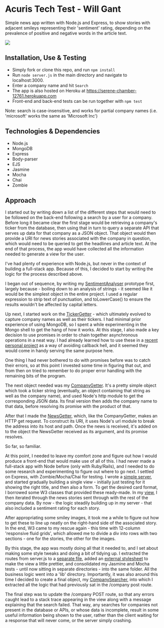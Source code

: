 Acuris Tech Test - Will Gant
=================

Simple news app written with Node.js and Express, to show stories with adjacent smileys representing their 'sentiment' rating, depending on the prevalence of positive and negative words in the article text.

<img src = "https://user-images.githubusercontent.com/20523607/30515002-ae62a25c-9b20-11e7-963d-a21fd8efd926.png">

Installation, Use & Testing
--------

* Simply fork or clone this repo, and run `npm install`
* Run `node server.js` in the main directory and navigate to localhost:3000.
* Enter a company name and hit `Search`
* The app is also hosted on Heroku at https://serene-chamber-12761.herokuapp.com
* Front-end and back-end tests can be run together with `npm test`

Note: search is case-insensitive, and works for partial company names (i.e. 'microsoft' works the same as 'Microsoft Inc')

Technologies & Dependencies
-------------

* Node.js
* MongoDB
* Express
* Body-parser
* EJS
* Jasmine
* Mocha
* Chai
* Zombie

Approach
----------

I started out by writing down a list of the different steps that would need to be followed on the back-end following a search by a user for a company. Before long it became clear the first stage would be retrieving a company's ticker from the database, then using that in turn to query a separate API that serves up data for that company as a JSON object. That object would then provide a URI for news stories associated with the company in question, which would need to be queried to get the headlines and article text. At the end of that process, the app would have collected all the information needed to generate a view for the user.

I've had plenty of experience with Node.js, but never in the context of building a full-stack app. Because of this, I decided to start by writing the logic for the process described above.

I began out of sequence, by writing my [SentimentAnalyser](https://github.com/bruxelles86/MM-test/blob/master/lib/SentimentAnalyser.js) prototype first, largely because - boiling down to an analysis of strings - it seemed like it would be the simplest object in the entire project. I used a regular expression to strip text of punctuation, and toLowerCase() to ensure the results wouldn't be affected by capital letters.

Up next, I started work on the [TickerGetter](https://github.com/bruxelles86/MM-test/blob/master/lib/TickerGetter.js) - which ultimately evolved to capture company names as well as their tickers. I had minimal prior experience of using MongoDB, so I spent a while experimenting in the Mongo shell to get the hang of how it works. At this stage, I also made a key decision to use promises in order to chain together asynchronous operations in a neat way. I had already learned how to use these in a [recent personal project](https://github.com/bruxelles86/project-vicentito) as a way of avoiding callback hell, and it seemed they would come in handy serving the same purpose here.

One thing I had never bothered to do with promises before was to catch their errors, so at this point I invested some time in figuring that out, and from then on tried to remember to do proper error handling with the remaining bits of the program.

The next object needed was my [CompanyGetter](https://github.com/bruxelles86/MM-test/blob/master/lib/CompanyGetter.js). It's a pretty simple object which took a ticker string (eventually, an object containing that string as well as the company name), and used Node's http module to get the corresponding JSON data. Its final version then adds the company name to that data, before resolving its promise with the product of that.

After that I made the [NewsGetter](https://github.com/bruxelles86/MM-test/blob/master/lib/NewsGetter.js), which, like the CompanyGetter, makes an HTTP get request. To construct its URI, it uses Node's url module to break the address into its host and path. Once the news is received, it's added on to the object the NewsGetter received as its argument, and its promise resolves.

So far, so familiar.

At this point, I needed to leave my comfort zone and figure out how I would produce a front-end that would make use of all of this. I had never made a full-stack app with Node before (only with Ruby/Rails), and I needed to do some research and experimenting to figure out where to go next. I settled on Express, with Zombie/Mocha/Chai for testing. I wrote a [simple server](https://github.com/bruxelles86/MM-test/blob/master/server.js), and started gradually building a single view - initially just testing for it showing the right title, and then also a form. To get the desired card format, I borrowed some W3 classes that provided these ready-made. In my [view](https://github.com/bruxelles86/MM-test/blob/master/views/index.ejs), I then iterated through the news stories sent through with the rest of the company data. By now - the logic steadily building up in my server - that also included a sentiment rating for each story.

After appropriating some smiley images, it took me a while to figure out how to get these to line up neatly on the right-hand side of the associated story. In the end, W3 came to my rescue again - this time with 12-column 'responsive fluid grids', which allowed me to divide a div into rows with two sections - one for the stories, the other for the images.

By this stage, the app was mostly doing all that it needed to, and I set about making some style tweaks and doing a bit of tidying up. I extracted the routes from server.js to a [separate file](https://github.com/bruxelles86/MM-test/blob/master/routes/routes.js), added an [external stylesheet](https://github.com/bruxelles86/MM-test/blob/master/public/css/main.css) to make the view a little prettier, and consolidated my Jasmine and Mocha tests - until now sitting in separate directories - into the same folder. All the business logic went into a 'lib' directory. Importantly, it was also around this time I decided to create a final object, my [CompanySearcher](https://github.com/bruxelles86/MM-test/blob/master/lib/CompanySearcher.js), into which I extracted all the logic that had previously sat in the /company post route.

The final step was to update the /company POST route, so that any errors caught lead to a stack trace appearing in the view along with a message explaining that the search failed. That way, any searches for companies not present in the database or APIs, or whose data is incomplete, result in some useful information being shown to the user, rather than the client waiting for a response that will never come, or the server simply crashing.
